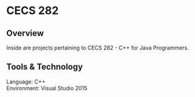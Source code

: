 # CECS 282
## Overview
Inside are projects pertaining to CECS 282 - C++ for Java Programmers.

## Tools & Technology
Language: C++<br>
Environment: Visual Studio 2015
